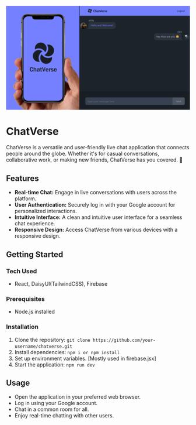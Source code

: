 ![ChatVerse](/thumbnail.png)

# ChatVerse

ChatVerse is a versatile and user-friendly live chat application that connects people around the globe. Whether it's for casual conversations, collaborative work, or making new friends, ChatVerse has you covered. 🙂

## Features
- **Real-time Chat:** Engage in live conversations with users across the platform.
- **User Authentication:** Securely log in with your Google account for personalized interactions.
- **Intuitive Interface:** A clean and intuitive user interface for a seamless chat experience.
- **Responsive Design:** Access ChatVerse from various devices with a responsive design.

## Getting Started

### Tech Used
- React, DaisyUI(TailwindCSS), Firebase

### Prerequisites
- Node.js installed
  
### Installation
1. Clone the repository: `git clone https://github.com/your-username/chatverse.git`
2. Install dependencies: `npm i or npm install`
3. Set up environment variables. [Mostly used in firebase.jsx]
4. Start the application: `npm run dev`

## Usage
- Open the application in your preferred web browser.
- Log in using your Google account.
- Chat in a common room for all.
- Enjoy real-time chatting with other users.

